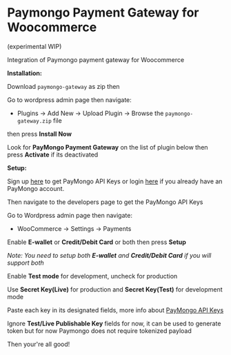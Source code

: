 # Paymongo Payment Gateway for Woocommerce
(experimental WIP)

Integration of Paymongo payment gateway for Woocommerce


**Installation:**

Download `paymongo-gateway` as zip then

Go to wordpress admin page then navigate:

  - Plugins -> Add New -> Upload Plugin -> Browse the `paymongo-gateway.zip` file

then press **Install Now**

Look for **PayMongo Payment Gateway** on the list of plugin below then press **Activate** if its deactivated


**Setup:**

Sign up [here](https://dashboard.paymongo.com/signup) to get PayMongo API Keys or login [here](https://dashboard.paymongo.com/developers) if you already have an PayMongo account.

Then navigate to the developers page to get the PayMongo API Keys

Go to Wordpress admin page then navigate:

  - WooCommerce -> Settings -> Payments 

Enable **E-wallet** or **Credit/Debit Card** or both then press **Setup**

*Note: You need to setup both **E-wallet** and **Credit/Debit Card** if you will support both*

Enable **Test mode** for development, uncheck for production

Use **Secret Key(Live)** for production and **Secret Key(Test)** for development mode

Paste each key in its designated fields, more info about [PayMongo API Keys](https://developers.paymongo.com/docs/authentication)

Ignore **Test/Live Publishable Key** fields for now, it can be used to generate token
but for now Paymongo does not require tokenized payload


Then your're all good!
